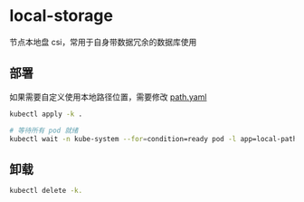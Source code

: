 # local-storage

节点本地盘 csi，常用于自身带数据冗余的数据库使用

## 部署

如果需要自定义使用本地路径位置，需要修改 [path.yaml](./path.yaml)

```bash
kubectl apply -k .

# 等待所有 pod 就绪
kubectl wait -n kube-system --for=condition=ready pod -l app=local-path-provisioner
```

## 卸载

```bash
kubectl delete -k.
```